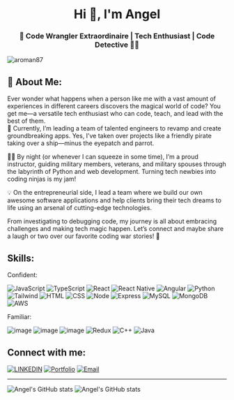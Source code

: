 <h1 align="center">Hi 👋, I'm Angel</h1>
<h3 align="center">🚀 Code Wrangler Extraordinaire | Tech Enthusiast | Code Detective 👨‍💻</h3>

<p align="left"> <img src="https://komarev.com/ghpvc/?username=aroman87&label=Profile%20views&color=0e75b6&style=flat" alt="aroman87" /> </p>

<h2>🧐 About Me:</h2>
Ever wonder what happens when a person like me with a vast amount of experiences in different careers discovers the magical world of code? You get me—a versatile tech enthusiast who can code, teach, and lead with the best of them.
<br/>
🌟 Currently, I’m leading a team of talented engineers to revamp and create groundbreaking apps. Yes, I’ve taken over projects like a friendly pirate taking over a ship—minus the eyepatch and parrot.

🧑‍🏫 By night (or whenever I can squeeze in some time), I’m a proud instructor, guiding military members, veterans, and military spouses through the labyrinth of Python and web development. Turning tech newbies into coding ninjas is my jam!

💡 On the entrepreneurial side, I lead a team where we build our own awesome software applications and help clients bring their tech dreams to life using an arsenal of cutting-edge technologies.

From investigating to debugging code, my journey is all about embracing challenges and making tech magic happen. Let’s connect and maybe share a laugh or two over our favorite coding war stories! 🚀


<h2 align="left">Skills:</h2>
<p align="left">Confident:</p>

![JavaScript](https://img.shields.io/badge/JavaScript-323330?style=for-the-badge&logo=javascript&logoColor=F7DF1E)
![TypeScript](https://img.shields.io/badge/TypeScript-007ACC?style=for-the-badge&logo=typescript&logoColor=white)
![React](https://img.shields.io/badge/React-20232A?logo=react&logoColor=white&style=for-the-badge)
![React Native](https://img.shields.io/badge/React_Native-20232A?style=for-the-badge&logo=react&logoColor=61DAFB)
![Angular](https://img.shields.io/badge/Angular-DD0031?style=for-the-badge&logo=angular&logoColor=white)
![Python](https://img.shields.io/badge/Python-FFD43B?style=for-the-badge&logo=python&logoColor=blue)
![Tailwind](https://img.shields.io/badge/Tailwind-61DAFB?logo=react&logoColor=white&style=for-the-badge)
![HTML](https://img.shields.io/badge/HTML5-E34F26?&style=for-the-badge&logo=html5&logoColor=white)
![CSS](https://img.shields.io/badge/CSS3-1572B6?&style=for-the-badge&logo=css3&logoColor=white)
![Node](https://img.shields.io/badge/Node.js-339933?&style=for-the-badge&logo=nodedotjs&logoColor=white)
![Express](https://img.shields.io/badge/Express-000000?&style=for-the-badge&logo=express)
![MySQL](https://img.shields.io/badge/MySQL-4479A1?&style=for-the-badge&logo=mysql&logoColor=white)
![MongoDB](https://img.shields.io/badge/MongoDB-47A248?&style=for-the-badge&logo=mongodb&logoColor=white)
![AWS](https://img.shields.io/badge/Amazon_AWS-232F3E?style=for-the-badge&logo=amazon-aws&logoColor=white)

<p align="left"> </p>
<p align="left">Familiar:</p>

![image](https://img.shields.io/badge/PostgreSQL-316192?style=for-the-badge&logo=postgresql&logoColor=white)
![image](https://img.shields.io/badge/Flask-000000?style=for-the-badge&logo=flask&logoColor=white)
![image](https://img.shields.io/badge/Django-092E20?style=for-the-badge&logo=django&logoColor=green)
![Redux](https://img.shields.io/badge/Redux-593D88?style=for-the-badge&logo=redux&logoColor=white)
![C++](https://img.shields.io/badge/C%2B%2B-00599C?style=for-the-badge&logo=c%2B%2B&logoColor=white)
![Java](https://img.shields.io/badge/Java-ED8B00?style=for-the-badge&logo=openjdk&logoColor=white)

<h2>Connect with me:</h2>

[![LINKEDIN](https://img.shields.io/badge/LinkedIn-0077B5?style=for-the-badge&logo=linkedin&logoColor=white)](https://www.linkedin.com/in/aroman87/)
[![Portfolio](https://img.shields.io/badge/Portfolio-000000?style=for-the-badge&logo=About.me&logoColor=white)](https://www.code-dependant.com/)
[![Email](https://img.shields.io/badge/Email-D14836?style=for-the-badge&logo=gmail&logoColor=white)](mailto:angel427roman@gmail.com)

---

<img  src="https://github-readme-stats.vercel.app/api/top-langs/?username=aroman87&layout=pie&langs_count=8&theme=tokyonight" alt="Angel's GitHub stats" />
<img  src="[https://github-readme-stats.vercel.app/api/top-langs/?username=aroman87&layout=pie&langs_count=8&theme=tokyonight](https://github-profile-trophy.vercel.app/?username=aroman87&rank=AAA,AA,A,S,SS,SSS)" alt="Angel's GitHub stats" />


















